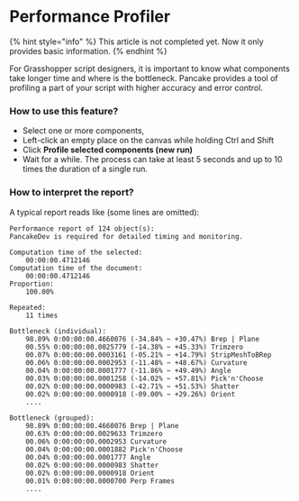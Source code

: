 # Performance Profiler

{% hint style="info" %}
This article is not completed yet. Now it only provides basic information.
{% endhint %}

For Grasshopper script designers, it is important to know what components take longer time and where is the bottleneck. Pancake provides a tool of profiling a part of your script with higher accuracy and error control.

### How to use this feature?

* Select one or more components,
* Left-click an empty place on the canvas while holding Ctrl and Shift
* Click **Profile selected components \(new run\)**
* Wait for a while. The process can take at least 5 seconds and up to 10 times the duration of a single run.

### How to interpret the report?

A typical report reads like \(some lines are omitted\):

```text
Performance report of 124 object(s):
PancakeDev is required for detailed timing and monitoring.

Computation time of the selected:
    00:00:00.4712146
Computation time of the document:
    00:00:00.4712146
Proportion:
    100.00%

Repeated:
    11 times

Bottleneck (individual):
    98.89% 0:00:00:00.4660076 (-34.84% ~ +30.47%) Brep | Plane
    00.55% 0:00:00:00.0025779 (-14.38% ~ +45.33%) Trimzero
    00.07% 0:00:00:00.0003161 (-05.21% ~ +14.79%) StripMeshToBRep
    00.06% 0:00:00:00.0002953 (-11.48% ~ +48.67%) Curvature
    00.04% 0:00:00:00.0001777 (-11.86% ~ +49.49%) Angle
    00.03% 0:00:00:00.0001258 (-14.02% ~ +57.81%) Pick'n'Choose
    00.02% 0:00:00:00.0000983 (-42.71% ~ +51.53%) Shatter
    00.02% 0:00:00:00.0000918 (-09.00% ~ +29.26%) Orient
    ....

Bottleneck (grouped):
    98.89% 0:00:00:00.4660076 Brep | Plane
    00.63% 0:00:00:00.0029633 Trimzero
    00.06% 0:00:00:00.0002953 Curvature
    00.04% 0:00:00:00.0001882 Pick'n'Choose
    00.04% 0:00:00:00.0001777 Angle
    00.02% 0:00:00:00.0000983 Shatter
    00.02% 0:00:00:00.0000918 Orient
    00.01% 0:00:00:00.0000700 Perp Frames
    ....

```



